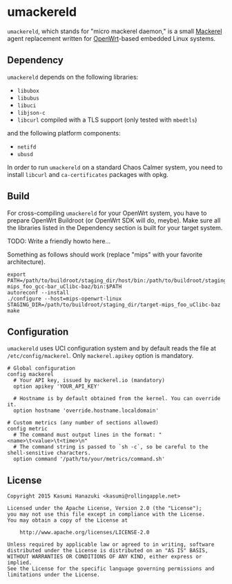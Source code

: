 # umackereld

`umackereld`, which stands for "micro mackerel daemon," is a small [Mackerel](https://mackerel.io) agent replacement written for [OpenWrt](https://openwrt.org/)-based embedded Linux systems.

## Dependency

`umackereld` depends on the following libraries:

- `libubox`
- `libubus`
- `libuci`
- `libjson-c`
- `libcurl` compiled with a TLS support (only tested with `mbedtls`)

and the following platform components:

- `netifd`
- `ubusd`

In order to run `umackereld` on a standard Chaos Calmer system, you need to install `libcurl` and `ca-certificates` packages with opkg.

## Build

For cross-compiling `umackereld` for your OpenWrt system, you have to prepare OpenWrt Buildroot (or OpenWrt SDK will do, meybe).
Make sure all the libraries listed in the Dependency section is built for your target system.

TODO: Write a friendly howto here...

Something as follows should work (replace "mips" with your favorite architecture).

```
export PATH=/path/to/buildroot/staging_dir/host/bin:/path/to/buildroot/staging_dir/toolchain-mips_foo_gcc-bar_uClibc-baz/bin:$PATH
autoreconf --install
./configure --host=mips-openwrt-linux STAGING_DIR=/path/to/buildroot/staging_dir/target-mips_foo_uClibc-baz
make
```

## Configuration

`umackereld` uses UCI configuration system and by default reads the file at `/etc/config/mackerel`.
Only `mackerel.apikey` option is mandatory.

```
# Global configuration
config mackerel
  # Your API key, issued by mackerel.io (mandatory)
  option apikey 'YOUR_API_KEY'

  # Hostname is by default obtained from the kernel. You can override it.
  option hostname 'override.hostname.localdomain'

# Custom metrics (any number of sections allowed)
config metric
  # The command must output lines in the format: "<name>\t<value>\t<time>\n"
  # The command string is passed to `sh -c`, so be careful to the shell-sensitive characters.
  option command '/path/to/your/metrics/command.sh'
```

## License

```
Copyright 2015 Kasumi Hanazuki <kasumi@rollingapple.net>

Licensed under the Apache License, Version 2.0 (the "License");
you may not use this file except in compliance with the License.
You may obtain a copy of the License at

    http://www.apache.org/licenses/LICENSE-2.0

Unless required by applicable law or agreed to in writing, software
distributed under the License is distributed on an "AS IS" BASIS,
WITHOUT WARRANTIES OR CONDITIONS OF ANY KIND, either express or implied.
See the License for the specific language governing permissions and
limitations under the License.
```
